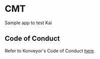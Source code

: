 # CMT
Sample app to test Kai

## Code of Conduct
Refer to Konveyor's Code of Conduct [here](https://github.com/konveyor/community/blob/main/CODE_OF_CONDUCT.md).
